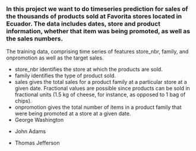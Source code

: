 ### In this project we want to do timeseries prediction for sales of the thousands of products sold at Favorita stores located in Ecuador. The data includes dates, store and product information, whether that item was being promoted, as well as the sales numbers.
The training data, comprising time series of features store_nbr, family, and onpromotion as well as the target sales.
- store_nbr identifies the store at which the products are sold.
- family identifies the type of product sold.
- sales gives the total sales for a product family at a particular store at a given date. Fractional values are possible since products can be sold in fractional units (1.5 kg of cheese, for instance, as opposed to 1 bag of chips).
- onpromotion gives the total number of items in a product family that were being promoted at a store at a given date.
- George Washington
* John Adams
+ Thomas Jefferson
